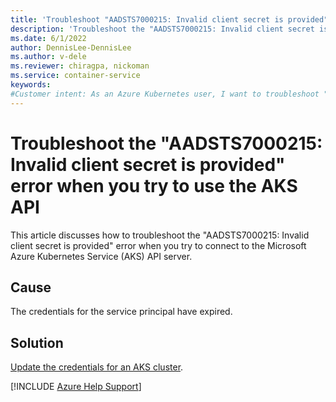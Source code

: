 ```yaml
---
title: 'Troubleshoot "AADSTS7000215: Invalid client secret is provided"'
description: 'Troubleshoot the "AADSTS7000215: Invalid client secret is provided" error message when you try to connect to the Azure Kubernetes Service (AKS) API server.'
ms.date: 6/1/2022
author: DennisLee-DennisLee
ms.author: v-dele
ms.reviewer: chiragpa, nickoman
ms.service: container-service
keywords:
#Customer intent: As an Azure Kubernetes user, I want to troubleshoot "AADSTS7000215: Invalid client secret is provided" error message so that I can connect successfully to the Azure Kubernetes Service (AKS) API server.
---
```

# Troubleshoot the "AADSTS7000215: Invalid client secret is provided" error when you try to use the AKS API

This article discusses how to troubleshoot the "AADSTS7000215: Invalid client secret is provided" error when you try to connect to the Microsoft Azure Kubernetes Service (AKS) API server.

## Cause

The credentials for the service principal have expired.

## Solution

[Update the credentials for an AKS cluster](/azure/aks/update-credentials).

[!INCLUDE [Azure Help Support](../../includes/azure-help-support.md)]
